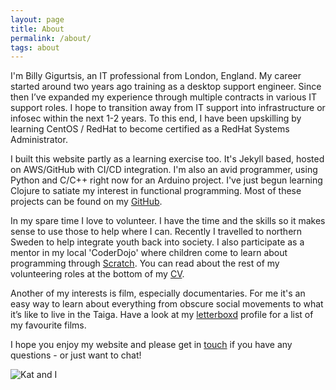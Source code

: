 ```yaml
---
layout: page
title: About
permalink: /about/
tags: about
---
```


I'm Billy Gigurtsis, an IT professional from London, England. My career started around two years ago training as a desktop support engineer. Since then I’ve expanded my experience through multiple contracts in various IT support roles. I hope to transition away from IT support into infrastructure or infosec within the next 1-2 years. To this end, I have been upskilling by learning CentOS / RedHat to become certified as a RedHat Systems Administrator.

I built this website partly as a learning exercise too. It's Jekyll based, hosted on AWS/GitHub with CI/CD integration. I'm also an avid programmer, using Python and C/C++ right now for an Arduino project. I've just begun learning Clojure to satiate my interest in functional programming. Most of these projects can be found on my [GitHub](https://github.com/bgigurtsis).

In my spare time I love to volunteer. I have the time and the skills so it makes sense to use those to help where I can. Recently I travelled to northern Sweden to help integrate youth back into society. I also participate as a mentor in my local 'CoderDojo' where children come to learn about programming through [Scratch](https://scratch.mit.edu/). You can read about the rest of my volunteering roles at the bottom of my [CV](https://www.bgigurtsis.com/CV).

Another of my interests is film, especially documentaries. For me it's an easy way to learn about everything from obscure social movements to what it’s like to live in the Taiga. Have a look at my [letterboxd](https://letterboxd.com/icy100/) profile for a list of my favourite films.

I hope you enjoy my website and please get in [touch](https://www.bgigurtsis.com/contact/) if you have any questions - or just want to chat!

![Kat and I](https://www.bgigurtsis.com/pictures/profile.png)

